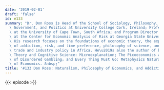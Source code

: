 ```yaml
---
date: '2019-02-01'
draft: 'false'
id: e133
summary: "Dr. Don Ross is Head of the School of Sociology, Philosophy, Criminology,\
  \ Government, and Politics at University College Cork, Ireland; Professor of Economics\
  \ at the University of Cape Town, South Africa; and Program Director for Methodology\
  \ at the Center for Economic Analysis of Risk at Georgia State University, USA.\
  \ His research focuses on the foundations of economic theory, the experimental economics\
  \ of addiction, risk, and time preference, philosophy of science, and infrastructure,\
  \ trade and industry policy in Africa. He\u2019s also the author of books like Economic\
  \ Theory and Cognitive Science: Microexplanation; The Picoeconomics and Neuroeconomics\
  \ of Disordered Gambling; and Every Thing Must Go: Metaphysics Naturalized and Philosophy\
  \ of Economics. &nbsp;"
title: '#133 Don Ross: Naturalism, Philosophy of Economics, and Addiction'
---
```

{{< episode >}}
